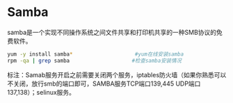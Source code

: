 # Samba

samba是一个实现不同操作系统之间文件共享和打印机共享的一种SMB协议的免费软件。




``` bash
yum -y install samba*                    #yum在线安装samba
rpm -qa | grep samba                    #检查samba安装情况


```

标注：Samab服务开启之前需要关闭两个服务，iptables防火墙（如果你熟悉可以不关闭，放行smb的端口即可，SAMBA服务TCP端口139,445  UDP端口 137,138）；selinux服务。